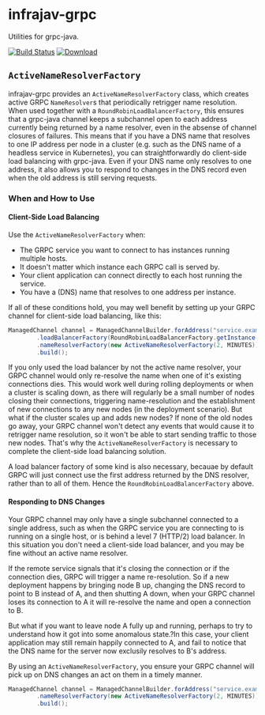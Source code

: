 # infrajav-grpc

Utilities for grpc-java.

[![Build Status](https://travis-ci.org/barnardb/infrajav-grpc.svg?branch=master)](https://travis-ci.org/barnardb/infrajav-grpc)
[![Download](https://api.bintray.com/packages/barnardb/maven/infrajav-grpc/images/download.svg)](https://bintray.com/barnardb/maven/infrajav-grpc/_latestVersion)

## `ActiveNameResolverFactory`

infrajav-grpc provides an `ActiveNameResolverFactory` class, which creates active GRPC `NameResolver`s that periodically retrigger name resolution. When used together with a `RoundRobinLoadBalancerFactory`, this ensures that a grpc-java channel keeps a subchannel open to each address currently being returned by a name resolver, even in the absense of channel closures of failures. This means that if you have a DNS name that resolves to one IP address per node in a cluster (e.g. such as the DNS name of a headless service in Kubernetes), you can straightforwardly do client-side load balancing with grpc-java. Even if your DNS name only resolves to one address, it also allows you to respond to changes in the DNS record even when the old address is still serving requests.

### When and How to Use

#### Client-Side Load Balancing

Use the `ActiveNameResolverFactory` when:
- The GRPC service you want to connect to has instances running multiple hosts.
- It doesn't matter which instance each GRPC call is served by.
- Your client application can connect directly to each host running the service.
- You have a (DNS) name that resolves to one address per instance.

If all of these conditions hold, you may well benefit by setting up your GRPC channel for client-side load balancing, like this:

```java
ManagedChannel channel = ManagedChannelBuilder.forAddress("service.example.com", 8443)
        .loadBalancerFactory(RoundRobinLoadBalancerFactory.getInstance())
        .nameResolverFactory(new ActiveNameResolverFactory(2, MINUTES))
        .build();
```

If you only used the load balancer by not the active name resolver, your GRPC channel would only re-resolve the name when one of it's existing connections dies. This would work well during rolling deployments or when a cluster is scaling down, as there will regularly be a small number of nodes closing their connections, triggering name-resolution and the establishment of new connections to any new nodes (in the deployment scenario). But what if the cluster scales up and adds new nodes? If none of the old nodes go away, your GRPC channel won't detect any events that would cause it to retrigger name resolution, so it won't be able to start sending traffic to those new nodes. That's why the `ActiveNameResolverFactory` is necessary to complete the client-side load balancing solution.

A load balancer factory of some kind is also necessary, becauae by default GRPC will just connect use the first address returned by the DNS resolver, rather than to all of them. Hence the `RoundRobinLoadBalancerFactory` above.

#### Responding to DNS Changes

Your GRPC channel may only have a single subchannel connected to a single address, such as when the GRPC service you are connecting to is running on a single host, or is behind a level 7 (HTTP/2) load balancer. In this situation you don't need a client-side load balancer, and you may be fine without an active name resolver.

If the remote service signals that it's closing the connection or if the connection dies, GRPC will trigger a name re-resolution. So if a new deployment happens by bringing node B up, changing the DNS record to point to B instead of A, and then shutting A down, when your GRPC channel loses its connection to A it will re-resolve the name and open a connection to B.

But what if you want to leave node A fully up and running, perhaps to try to understand how it got into some anomalous state.?In this case, your client application may still remain happily connected to A, and fail to notice that the DNS name for the server now exclusily resolves to B's address.

By using an `ActiveNameResolverFactory`, you ensure your GRPC channel will pick up on DNS changes an act on them in a timely manner.

```java
ManagedChannel channel = ManagedChannelBuilder.forAddress("service.example.com", 8443)
        .nameResolverFactory(new ActiveNameResolverFactory(2, MINUTES))
        .build();
```

